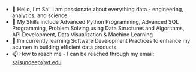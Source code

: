 - 👋 Hello, I'm Sai, I am passionate about everything data - engineering, analytics, and science.
- 👀 My Skills include Advanced Python Programming, Advanced SQL Programming, Problem Solving using Data Structures and Algorithms, API Development, Data Visualization & Machine Learning
- 🌱 I’m currently learning Software Development Practices to enhance my acumen in building efficient data products.
- 📫 How to reach me - I can be reached through my email: saisundeep@vt.edu

<!---
sai-sundeep/sai-sundeep is a ✨ special ✨ repository because its `README.md` (this file) appears on your GitHub profile.
You can click the Preview link to take a look at your changes.
--->

